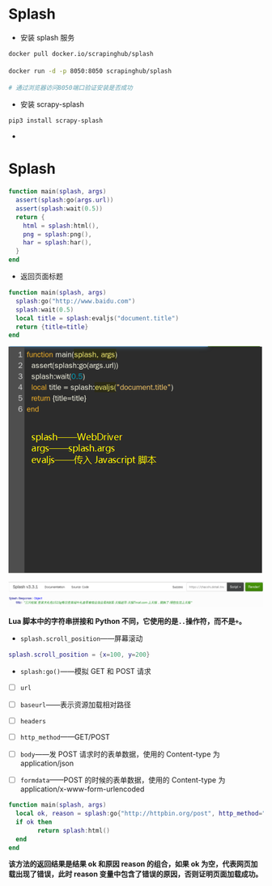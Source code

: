 # Splash

- 安装 splash 服务

```bash
docker pull docker.io/scrapinghub/splash

docker run -d -p 8050:8050 scrapinghub/splash

# 通过浏览器访问8050端口验证安装是否成功
```

- 安装 scrapy-splash

```bash
pip3 install scrapy-splash
```

- 

# Splash

```lua
function main(splash, args)
  assert(splash:go(args.url))
  assert(splash:wait(0.5))
  return {
    html = splash:html(),
    png = splash:png(),
    har = splash:har(),
  }
end
```



- 返回页面标题

```lua
function main(splash, args)
  splash:go("http://www.baidu.com")
  splash:wait(0.5)
  local title = splash:evaljs("document.title")
  return {title=title}
end
```

![1559651242725](Splash.assets/1559651242725.png)



![1559650122579](Splash.assets/1559650122579.png)

**Lua 脚本中的字符串拼接和 Python 不同，它使用的是`..`操作符，而不是`+`。**

- `splash.scroll_position`——屏幕滚动

```lua
splash.scroll_position = {x=100, y=200}
```

- `splash:go()`——模拟 GET 和 POST 请求

- [ ] `url`
- [ ] `baseurl`——表示资源加载相对路径
- [ ]   `headers`

- [ ] `http_method`——GET/POST

- [ ] `body`——发 POST 请求时的表单数据，使用的 Content-type 为 application/json

- [ ] `formdata`——POST 的时候的表单数据，使用的 Content-type 为 application/x-www-form-urlencoded

```lua
function main(splash, args)
  local ok, reason = splash:go{"http://httpbin.org/post", http_method="POST", body="name=Germey"}
  if ok then
        return splash:html()
  end
end
```

**该方法的返回结果是结果 ok 和原因 reason 的组合，如果 ok 为空，代表网页加载出现了错误，此时 reason 变量中包含了错误的原因，否则证明页面加载成功。**

